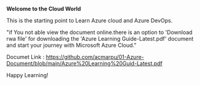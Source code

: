 **Welcome to the Cloud World** 

This is the starting point to Learn Azure cloud and Azure DevOps.

"if You not able view the document online.there is an option to 'Download rwa file' for downloading the 'Azure Learning Guide-Latest.pdf' document and start your journey with Microsoft Azure Cloud."

Documet Link : https://github.com/acmarpu/01-Azure-Document/blob/main/Azure%20Learning%20Guid-Latest.pdf


Happy Learning!
